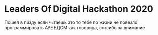 # Leaders Of Digital Hackathon 2020

Пошел в пизду если читаешь это то тебе по жизни не повезло программировать АУЕ БДСМ как говорица, спасибо за внимание

